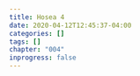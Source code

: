 ```yaml
---
title: Hosea 4
date: 2020-04-12T12:45:37-04:00
categories: []
tags: []
chapter: "004"
inprogress: false
---
```


